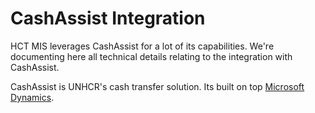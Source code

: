# CashAssist Integration

HCT MIS leverages CashAssist for a lot of its capabilities. We're documenting here all technical details relating to the integration with CashAssist.

CashAssist is UNHCR's cash transfer solution. Its built on top [Microsoft Dynamics](https://dynamics.microsoft.com/en-us/).



